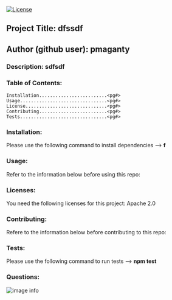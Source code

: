 [![License](https://img.shields.io/badge/License-Apache%202.0-blue.svg)](https://opensource.org/licenses/Apache-2.0)
## Project Title: dfssdf
## Author (github user): pmaganty
### Description: sdfsdf
### Table of Contents:
    Installation.........................<pg#>
    Usage................................<pg#>
    License..............................<pg#>
    Contributing.........................<pg#>
    Tests................................<pg#>

### Installation:
Please use the following command to install dependencies --> **f**
### Usage:
Refer to the information below before using this repo:

### Licenses:
You need the following licenses for this project:
Apache 2.0
### Contributing:
Refere to the information below before contributing to this repo:

### Tests: 
Please use the following command to run tests --> **npm test**
### Questions:
    
![image info](https://avatars0.githubusercontent.com/u/57604220?v=4)